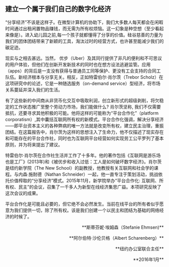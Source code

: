 ## 建立一个属于我们自己的数字化经济

“分享经济”不该是这样子。在微型计算机的协助下，我们大多数人每天都会在闲暇时间通过出租闲置物品赚钱，而无需为所有权烦恼。这一幻象是种空想（至少看起来像是）。进入幼儿园之前,每一个孩子就都懂得了分享的价值。硅谷慈善的力量为我们的团体团结带来了新颖的工具，淘汰过时的经营方式，也许甚至能减少我们的碳足迹。

现实与之相去甚远。当然， 优步（Uber）及其同行提供了非凡的便利和不可思议的用户体验，但他们在创新开发新技术的同时也在想方设法逃避监管。应用（apps）的背后是一支没有获得与普通员工同等保护、更没有工会支持的合同工队伍。新经济根本与分享无关。相反，正如特雷伯尔·肖尔茨（Trebor Scholz）在这项研究中的论述，它是一种随选服务（on-demand service）型经济，将市场关系蔓延并深入我们的生活。

有了这些新的中间商从非货币化交互中吸取利润，创立新形式的超级剥削，将欠稳定的工作状态推广至整个劳动力市场，我们能做什么? 肖尔茨坚称, 我们不仅需要抵抗，还要寻求其他积极的可能。他将这样的可能称为“平台合作化”（platform corporatism）,其中囊括互联网所有权的新模式。平台合作化强调，解决分享经济——即平台资本主义的各种弊病的唯一方法就是改变所有权，建立民主治理，重振团结。在这篇报告中，肖尔茨为这样的思想注入了生命力，他不仅描述了现实存在和可能存在的平台合作社，同时也为互联网平台经营如何实现劳工公平罗列了基本原则，并为将来提出了建议。    

特雷伯尔·肖尔茨在合作社生活并工作了十多年。他的著作包括《互联网是游乐场也是工厂》\(2013年\)和《被优步和收入过低：工人是如何破坏数字经济》。肖尔茨是纽约新学院（The New School）的副教授，他教授有关互联网和社会学的课程。与内森∙施耐德（Nathan Schneider）一起，他一直专注于策划活动，挑战依托价值榨取的“分享经济”模式。2015年11月，新学院举办“平台合作化: 互联网、所有权、民主”的会议，召集了一千多人为新型在线经济集思广益。本项研究反映了这次会议的成果。

平台合作化是可能且必要的，但它绝不会必然发生。当前在线平台的所有者似乎愿意为我们提供一切，除了所有权。该是我们创建一个以民主和团结为基础的网络经济的时候了。        
                         
<p align="right">**斯蒂芬妮·埃姆森（Stefanie Ehmsen)**
</p>
<p align="right">**阿尔伯特·沙伦贝格（Albert Scharenberg）**</p>
<p align="right">**纽约办公室联合主任**</p>
<p align="right">**2016年1月**</p>







